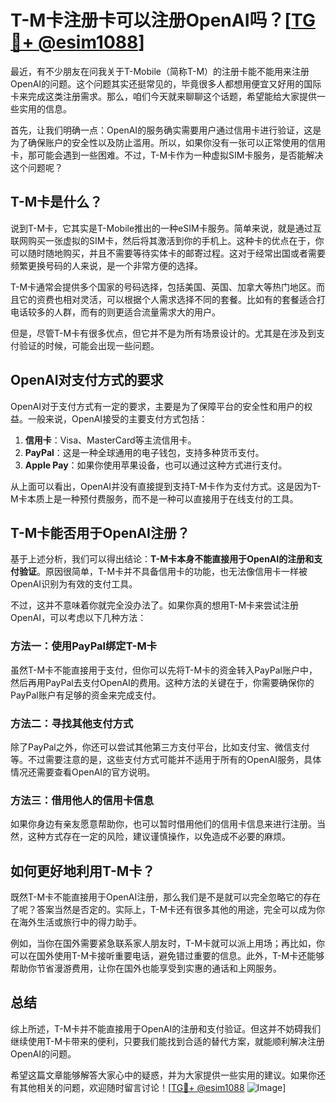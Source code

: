 # T-M卡注册卡可以注册OpenAI吗？[[TG💪+ @esim1088](https://t.me/s/esim1088)]

最近，有不少朋友在问我关于T-Mobile（简称T-M）的注册卡能不能用来注册OpenAI的问题。这个问题其实还挺常见的，毕竟很多人都想用便宜又好用的国际卡来完成这类注册需求。那么，咱们今天就来聊聊这个话题，希望能给大家提供一些实用的信息。

首先，让我们明确一点：OpenAI的服务确实需要用户通过信用卡进行验证，这是为了确保账户的安全性以及防止滥用。所以，如果你没有一张可以正常使用的信用卡，那可能会遇到一些困难。不过，T-M卡作为一种虚拟SIM卡服务，是否能解决这个问题呢？

## T-M卡是什么？

说到T-M卡，它其实是T-Mobile推出的一种eSIM卡服务。简单来说，就是通过互联网购买一张虚拟的SIM卡，然后将其激活到你的手机上。这种卡的优点在于，你可以随时随地购买，并且不需要等待实体卡的邮寄过程。这对于经常出国或者需要频繁更换号码的人来说，是一个非常方便的选择。

T-M卡通常会提供多个国家的号码选择，包括美国、英国、加拿大等热门地区。而且它的资费也相对灵活，可以根据个人需求选择不同的套餐。比如有的套餐适合打电话较多的人群，而有的则更适合流量需求大的用户。

但是，尽管T-M卡有很多优点，但它并不是为所有场景设计的。尤其是在涉及到支付验证的时候，可能会出现一些问题。

## OpenAI对支付方式的要求

OpenAI对于支付方式有一定的要求，主要是为了保障平台的安全性和用户的权益。一般来说，OpenAI接受的主要支付方式包括：

1. **信用卡**：Visa、MasterCard等主流信用卡。
2. **PayPal**：这是一种全球通用的电子钱包，支持多种货币支付。
3. **Apple Pay**：如果你使用苹果设备，也可以通过这种方式进行支付。

从上面可以看出，OpenAI并没有直接提到支持T-M卡作为支付方式。这是因为T-M卡本质上是一种预付费服务，而不是一种可以直接用于在线支付的工具。

## T-M卡能否用于OpenAI注册？

基于上述分析，我们可以得出结论：**T-M卡本身不能直接用于OpenAI的注册和支付验证**。原因很简单，T-M卡并不具备信用卡的功能，也无法像信用卡一样被OpenAI识别为有效的支付工具。

不过，这并不意味着你就完全没办法了。如果你真的想用T-M卡来尝试注册OpenAI，可以考虑以下几种方法：

### 方法一：使用PayPal绑定T-M卡

虽然T-M卡不能直接用于支付，但你可以先将T-M卡的资金转入PayPal账户中，然后再用PayPal去支付OpenAI的费用。这种方法的关键在于，你需要确保你的PayPal账户有足够的资金来完成支付。

### 方法二：寻找其他支付方式

除了PayPal之外，你还可以尝试其他第三方支付平台，比如支付宝、微信支付等。不过需要注意的是，这些支付方式可能并不适用于所有的OpenAI服务，具体情况还需要查看OpenAI的官方说明。

### 方法三：借用他人的信用卡信息

如果你身边有亲友愿意帮助你，也可以暂时借用他们的信用卡信息来进行注册。当然，这种方式存在一定的风险，建议谨慎操作，以免造成不必要的麻烦。

## 如何更好地利用T-M卡？

既然T-M卡不能直接用于OpenAI注册，那么我们是不是就可以完全忽略它的存在了呢？答案当然是否定的。实际上，T-M卡还有很多其他的用途，完全可以成为你在海外生活或旅行中的得力助手。

例如，当你在国外需要紧急联系家人朋友时，T-M卡就可以派上用场；再比如，你可以在国外使用T-M卡接听重要电话，避免错过重要的信息。此外，T-M卡还能够帮助你节省漫游费用，让你在国外也能享受到实惠的通话和上网服务。

## 总结

综上所述，T-M卡并不能直接用于OpenAI的注册和支付验证。但这并不妨碍我们继续使用T-M卡带来的便利，只要我们能找到合适的替代方案，就能顺利解决注册OpenAI的问题。

希望这篇文章能够解答大家心中的疑惑，并为大家提供一些实用的建议。如果你还有其他相关的问题，欢迎随时留言讨论！[[TG💪+ @esim1088](https://t.me/s/esim1088) ![Image](https://i.postimg.cc/4NQfJmqS/Snipaste-2025-05-13-00-14-12.png)]